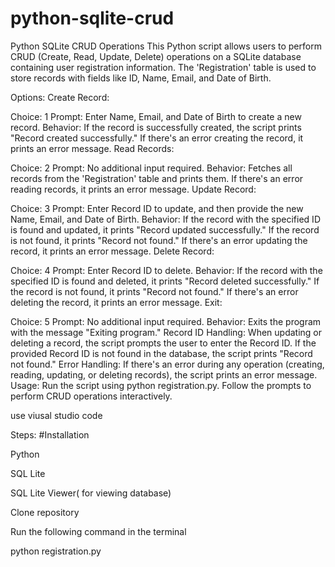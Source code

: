 # python-sqlite-crud
Python SQLite CRUD Operations This Python script allows users to perform CRUD (Create, Read, Update, Delete) operations on a SQLite database containing user registration information. The 'Registration' table is used to store records with fields like ID, Name, Email, and Date of Birth.

Options:
Create Record:

Choice: 1
Prompt: Enter Name, Email, and Date of Birth to create a new record.
Behavior:
If the record is successfully created, the script prints "Record created successfully."
If there's an error creating the record, it prints an error message.
Read Records:

Choice: 2
Prompt: No additional input required.
Behavior:
Fetches all records from the 'Registration' table and prints them.
If there's an error reading records, it prints an error message.
Update Record:

Choice: 3
Prompt: Enter Record ID to update, and then provide the new Name, Email, and Date of Birth.
Behavior:
If the record with the specified ID is found and updated, it prints "Record updated successfully."
If the record is not found, it prints "Record not found."
If there's an error updating the record, it prints an error message.
Delete Record:

Choice: 4
Prompt: Enter Record ID to delete.
Behavior:
If the record with the specified ID is found and deleted, it prints "Record deleted successfully."
If the record is not found, it prints "Record not found."
If there's an error deleting the record, it prints an error message.
Exit:

Choice: 5
Prompt: No additional input required.
Behavior:
Exits the program with the message "Exiting program."
Record ID Handling:
When updating or deleting a record, the script prompts the user to enter the Record ID.
If the provided Record ID is not found in the database, the script prints "Record not found."
Error Handling:
If there's an error during any operation (creating, reading, updating, or deleting records), the script prints an error message.
Usage:
Run the script using python registration.py.
Follow the prompts to perform CRUD operations interactively.


use viusal studio code

Steps:
#Installation

Python

SQL Lite

SQL Lite Viewer( for viewing database)

Clone repository

 Run the following command in the terminal
 
 python registration.py



